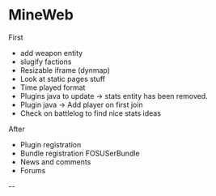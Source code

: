 MineWeb
=======

First
  * add weapon entity
  * slugify factions
  * Resizable iframe (dynmap)
  * Look at static pages stuff
  * Time played format
  * Plugins java to update -> stats entity has been removed.
  * Plugin java -> Add player on first join
  * Check on battlelog to find nice stats ideas

After
  * Plugin registration
  * Bundle registration FOSUSerBundle
  * News and comments
  * Forums

--
